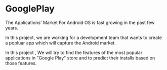 # GooglePlay

The Applications' Market For Android OS is fast growing in the past few years.

In this project, we are working for a development team that wants to create a popluar app which will capture the Android market.

In this project , We will try to find the features of the most popular applications in "Google Play" store and to predict their installs based on those features.

